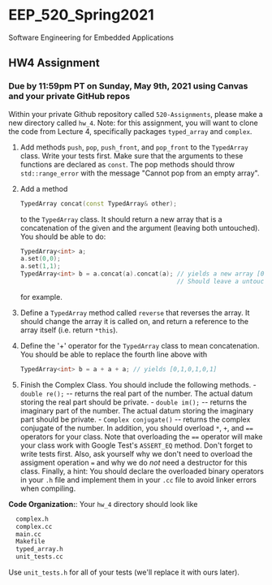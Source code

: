 # EEP_520_Spring2021

Software Engineering for Embedded Applications

## HW4 Assignment

### Due by 11:59pm PT on Sunday, May 9th, 2021 using Canvas and your private GitHub repos

Within your private Github repository called `520-Assignments`, please make a new directory called `hw_4`.
Note: for this assignment, you will want to clone the code from Lecture 4, specifically packages `typed_array` and `complex`.

1. Add methods `push`, `pop`, `push_front`, and `pop_front` to the `TypedArray` class. Write your tests first. Make sure that the arguments to these functions are declared as `const`. The pop methods should throw `std::range_error` with the message "Cannot pop from an empty array".
1. Add a method

   ```c++
   TypedArray concat(const TypedArray& other);
   ```

   to the `TypedArray` class. It should return a new array that is a concatenation of the given and the argument (leaving both untouched). You should be able to do:

   ```c++
   TypedArray<int> a;
   a.set(0,0);
   a.set(1,1);
   TypedArray<int> b = a.concat(a).concat(a); // yields a new array [0,1,0,1,0,1]
                                              // Should leave a untouched.
   ```

   for example.

1. Define a `TypedArray` method called `reverse` that reverses the array. It should change the array it is called on, and return a reference to the array itself (i.e. return `*this`).

1. Define the '+' operator for the `TypedArray` class to mean concatenation. You should be able to replace the fourth line above with

   ```c++
   TypedArray<int> b = a + a + a; // yields [0,1,0,1,0,1]
   ```

1. Finish the Complex Class. You should include the following methods. - `double re();` -- returns the real part of the number. The actual datum storing the real part should be private. - `double im();` -- returns the imaginary part of the number. The actual datum storing the imaginary part should be private. - `Complex conjugate()` -- returns the complex conjugate of the number.
   In addition, you should overload `*`, `+`, and `==` operators for your class. Note that overloading the `==` operator will make your class work with Google Test's `ASSERT_EQ` method. Don't forget to write tests first. Also, ask yourself why we don't need to overload the assigment operation `=` and why we do _not_ need a destructor for this class. Finally, a hint: You should declare the overloaded binary operators in your `.h` file and implement them in your `.cc` file to avoid linker errors when compiling.

**Code Organization:**: Your `hw_4` directory should look like

```bash
  complex.h
  complex.cc
  main.cc
  Makefile
  typed_array.h
  unit_tests.cc
```

Use `unit_tests.h` for all of your tests (we'll replace it with ours later).
